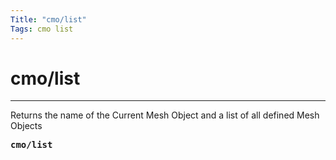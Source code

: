 ```yaml
---
Title: "cmo/list"
Tags: cmo list
---
```


# cmo/list

-------

Returns the name of the Current Mesh Object and a list of all defined Mesh Objects

<pre>
<b>cmo/list</b>
</pre>


